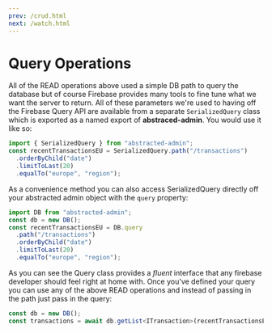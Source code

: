 ```yaml
---
prev: /crud.html
next: /watch.html
---
```

# Query Operations

All of the READ operations above used a simple DB path to query the database but of course Firebase provides many tools to fine tune what we want the server to return. All of these parameters we're used to having off the Firebase Query API are available from a separate `SerializedQuery` class which is exported as a named export of **abstraced-admin**. You would use it like so:

```ts
import { SerializedQuery } from "abstracted-admin";
const recentTransactionsEU = SerializedQuery.path("/transactions")
  .orderByChild("date")
  .limitToLast(20)
  .equalTo("europe", "region");
```

As a convenience method you can also access SerializedQuery directly off your abstracted admin object with the `query` property:

```ts
import DB from "abstracted-admin";
const db = new DB();
const recentTransactionsEU = DB.query
  .path("/transactions")
  .orderByChild("date")
  .limitToLast(20)
  .equalTo("europe", "region");
```

As you can see the Query class provides a _fluent_ interface that any firebase developer should feel right at home with. Once you've defined your query you can use any of the above READ operations and instead of passing in the path just pass in the query:

```ts
const db = new DB();
const transactions = await db.getList<ITransaction>(recentTransactionsEU);
```
